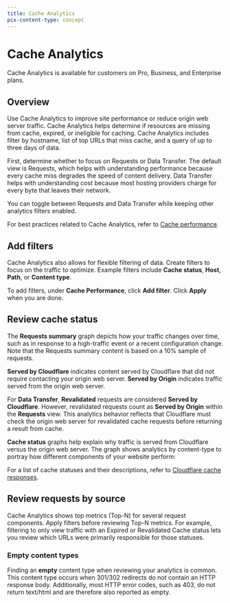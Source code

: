 ```yaml
---
title: Cache Analytics
pcx-content-type: concept
---
```


# Cache Analytics

Cache Analytics is available for customers on Pro, Business, and Enterprise plans.

## Overview

Use Cache Analytics to improve site performance or reduce origin web server traffic. Cache Analytics helps determine if resources are missing from cache, expired, or ineligible for caching. Cache Analytics includes filter by hostname, list of top URLs that miss cache, and a query of up to three days of data.

First, determine whether to focus on Requests or Data Transfer. The default view is Requests, which helps with understanding performance because every cache miss degrades the speed of content delivery. Data Transfer helps with understanding cost because most hosting providers charge for every byte that leaves their network.

You can toggle between Requests and Data Transfer while keeping other analytics filters enabled.

For best practices related to Cache Analytics, refer to [Cache performance](/cache/best-practices/cache-performance/).

## Add filters

Cache Analytics also allows for flexible filtering of data. Create filters to focus on the traffic to optimize. Example filters include **Cache status**, **Host**, **Path**, or **Content type**.

To add filters, under **Cache Performance**, click **Add filter**. Click **Apply** when you are done.

## Review cache status

The **Requests summary** graph depicts how your traffic changes over time, such as in response to a high-traffic event or a recent configuration change. Note that the Requests summary content is based on a 10% sample of requests.

**Served by Cloudflare** indicates content served by Cloudflare that did not require contacting your origin web server. **Served by Origin** indicates traffic served from the origin web server.

For **Data Transfer**, **Revalidated** requests are considered **Served by Cloudflare**. However, revalidated requests count as **Served by Origin** within the **Requests** view. This analytics behavior reflects that Cloudflare must check the origin web server for revalidated cache requests before returning a result from cache.

**Cache status** graphs help explain why traffic is served from Cloudflare versus the origin web server. The graph shows analytics by content-type to portray how different components of your website perform:

For a list of cache statuses and their descriptions, refer to [Cloudflare cache responses](/cache/about/default-cache-behavior/#cloudflare-cache-responses).

## Review requests by source

Cache Analytics shows top metrics (Top-N) for several request components. Apply filters before reviewing Top-N metrics. For example, filtering to only view traffic with an Expired or Revalidated Cache status lets you review which URLs were primarily responsible for those statuses.

### Empty content types

Finding an **empty** content type when reviewing your analytics is common. This content type occurs when 301/302 redirects do not contain an HTTP response body. Additionally, most HTTP error codes, such as 403, do not return text/html and are therefore also reported as empty.

